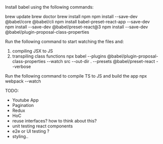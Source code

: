 Install babel using the following commands:

brew update
brew doctor
brew install npm
npm install --save-dev @babel/core @babel/cli
npm install babel-preset-react-app --save-dev
npm install --save-dev @babel/preset-react@3
npm install --save-dev @babel/plugin-proposal-class-properties

Run the following command to start watching the files and:

1.  compiling JSX to JS
2.  transpiling class functions
    npx babel --plugins @babel/plugin-proposal-class-properties --watch src --out-dir . --presets @babel/preset-react --verbose

Run the following command to compile TS to JS and build the app
npx webpack --watch

TODO:

- Youtube App
- Pagination
- Redux
- HoC
- reuse interfaces? how to think about this?
- unit testing react components
- e2e or UI testing ?
- styling..
